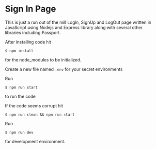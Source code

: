 # Sign In Page
This is just a run out of the mill LogIn, SignUp and LogOut page written in JavaScript using Nodejs and Express library along with several other libraries including Passport.

After installing code hit
```
$ npm install
```
for the node_modules to be initialized.

Create a new file named `.env` for your secret environments

Run
```
$ npm run start
```
to run the code

If the code seems corrupt hit
```
$ npm run clean && npm run start
```

Run
```
$ npm run dev
```
for development environment.
